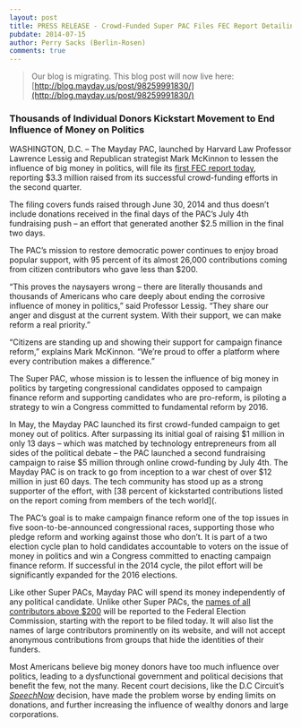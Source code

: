 ```yaml
---
layout: post
title: PRESS RELEASE - Crowd-Funded Super PAC Files FEC Report Detailing $3.3 Million in Contributions
pubdate: 2014-07-15
author: Perry Sacks (Berlin-Rosen)
comments: true
---
```


> Our blog is migrating.  This blog post will now live here: [http://blog.mayday.us/post/98259991830/](http://blog.mayday.us/post/98259991830/)


### Thousands of Individual Donors Kickstart Movement to End Influence of Money on Politics

WASHINGTON, D.C. – The Mayday PAC, launched by Harvard Law Professor Lawrence Lessig and Republican strategist Mark McKinnon to lessen the influence of big money in politics, will file its [first FEC report today](http://query.nictusa.com/cgi-bin/dcdev/forms/C00562587/939397/#DETAILED), reporting $3.3 million raised from its successful crowd-funding efforts in the second quarter.

The filing covers funds raised through June 30, 2014 and thus doesn’t include donations received in the final days of the PAC’s July 4th fundraising push – an effort that generated another $2.5 million in the final two days.

The PAC’s mission to restore democratic power continues to enjoy broad popular support, with 95 percent of its almost 26,000 contributions coming from citizen contributors who gave less than $200.

“This proves the naysayers wrong – there are literally thousands and thousands of Americans who care deeply about ending the corrosive influence of money in politics,” said Professor Lessig. “They share our anger and disgust at the current system. With their support, we can make reform a real priority.”

“Citizens are standing up and showing their support for campaign finance reform,” explains Mark McKinnon. “We’re proud to offer a platform where every contribution makes a difference.”

The Super PAC, whose mission is to lessen the influence of big money in politics by targeting congressional candidates opposed to campaign finance reform and supporting candidates who are pro-reform, is piloting a strategy to win a Congress committed to fundamental reform by 2016.

In May, the Mayday PAC launched its first crowd-funded campaign to get money out of politics. After surpassing its initial goal of raising $1 million in only 13 days – which was matched by technology entrepreneurs from all sides of the political debate – the PAC launched a second fundraising campaign to raise $5 million through online crowd-funding by July 4th. The Mayday PAC is on track to go from inception to a war chest of over $12 million in just 60 days. The tech community has stood up as a strong supporter of the effort, with [38 percent of kickstarted contributions listed on the report coming from members of the tech world](.

The PAC’s goal is to make campaign finance reform one of the top issues in five soon-to-be-announced congressional races, supporting those who pledge reform and working against those who don’t. It is part of a two election cycle plan to hold candidates accountable to voters on the issue of money in politics and win a Congress committed to enacting campaign finance reform. If successful in the 2014 cycle, the pilot effort will be significantly expanded for the 2016 elections.

Like other Super PACs, Mayday PAC will spend its money independently of any political candidate. Unlike other Super PACs, the [names of all contributors above $200](http://itemizer.herokuapp.com/filing/939397/schedule/sa) will be reported to the Federal Election Commission, starting with the report to be filed today. It will also list the names of large contributors prominently on its website, and will not accept anonymous contributions from groups that hide the identities of their funders.

Most Americans believe big money donors have too much influence over politics, leading to a dysfunctional government and political decisions that benefit the few, not the many. Recent court decisions, like the D.C Circuit’s *[SpeechNow](http://www.fec.gov/law/litigation/speechnow.shtml)* decision, have made the problem worse by ending limits on donations, and further increasing the influence of wealthy donors and large corporations.